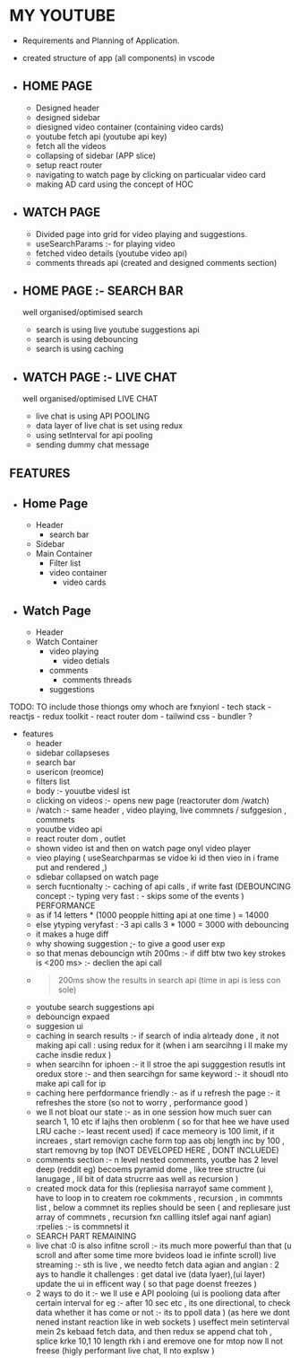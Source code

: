 # MY YOUTUBE

- Requirements and Planning of Application.
- created structure of app (all components) in vscode

- ## HOME PAGE

  - Designed header
  - designed sidebar
  - diesigned video container (containing video cards)
  - youtube fetch api (youtube api key)
  - fetch all the videos
  - collapsing of sidebar (APP slice)
  - setup react router
  - navigating to watch page by clicking on particualar video card
  - making AD card using the concept of HOC

- ## WATCH PAGE

  - Divided page into grid for video playing and suggestions.
  - useSearchParams :- for playing video
  - fetched video details (youtube video api)
  - comments threads api (created and designed comments section)

- ## HOME PAGE :- SEARCH BAR

  well organised/optimised search

  - search is using live youtube suggestions api
  - search is using debouncing
  - search is using caching

- ## WATCH PAGE :- LIVE CHAT
  well organised/optimised LIVE CHAT
  - live chat is using API POOLING
  - data layer of live chat is set using redux
  - using setInterval for api pooling
  - sending dummy chat message

## FEATURES

- ## Home Page

  - Header
    - search bar
  - Sidebar
  - Main Container
    - Filter list
    - video container
      - video cards

- ## Watch Page
  - Header
  - Watch Container
    - video playing
      - video detials
    - comments
      - comments threads
    - suggestions

TODO: TO include those thiongs omy whoch are fxnyionl - tech stack - reactjs - redux toolkit - react router dom - tailwind css - bundler ?

- features
  - header
  - sidebar collapseses
  - search bar
  - usericon (reomce)
  - filters list
  - body :- youutbe videsl ist
  - clicking on videos :- opens new page (reactoruter dom /watch)
  - /watch :- same header , video playing, live commnets / sufggesion , commnets
  - youutbe video api
  - react router dom , outlet
  - shown video ist and then on watch page onyl video player
  - vieo playing ( useSearchparmas se vidoe ki id then vieo in i frame put and rendered ,)
  - sdiebar collapsed on watch page
  - serch fucntionalty :- caching of api calls , if write fast (DEBOUNCING concept :- typing very fast : - skips some of the events )
    PERFORMANCE
  - as if 14 letters \* (1000 peopple hitting api at one time ) = 14000
  - else ytyping veryfast : -3 api calls 3 \* 1000 = 3000 with debouncing
  - it makes a huge diff
  - why showing suggestion ;- to give a good user exp
  - so that menas debouncign wtih 200ms :- if diff btw two key strokes is <200 ms> :- declien the api call
  - > 200ms show the results in search api (time in api is less con sole)
  - youtube search suggestions api
  - debouncign expaed
  - suggesion ui
  - caching in search results :- if search of india alrteady done , it not making api call : using redux for it (when i am searcihng i ll make my cache insdie redux )
  - when searcihn for iphoen :- it ll stroe the api sugggestion resutls int oredux store :- and then searcihgn for same keyword :- it shoudl nto make api call for ip
  - caching here perfdormance friendly :- as if u refresh the page :- it refreshes the store (so not to worry , performance good )
  - we ll not bloat our state :- as in one session how much suer can search 1, 10 etc if lajhs then oroblenm ( so for that hee we have used LRU cache :- least recent used) if cace memeory is 100 limit, if it increaes , start removign cache form top aas obj length inc by 100 , start removng by top
    (NOT DEVELOPED HERE , DONT INCLUEDE)
  - comments section :- n level nested comments, youtbe has 2 level deep (reddit eg) becoems pyramid dome , like tree structre (ui lanugage , lil bit of data strucrre aas well as recursion )
  - created mock data for this (repliesisa narrayof same comment ), have to loop in to createm roe cokmments , recursion , in commnts list , below a commnet its replies should be seen ( and repliesare just array of commnets , recursion fxn callling itslef agai nanf agian) :rpelies :- is commnetsl it
  - SEARCH PART REMAINING
  - live chat :0 is also infitne scroll :- its much more powerful than that (u scroll and after some time more bvideos load ie infinte scroll)
  live streaming :- sth is live , we needto fetch data agian and angian  :
  2 ays to handle it 
  challenges : get datal ive (data lyaer),(ui layer) update the ui in efficent way ( so that page doenst freezes )
  - 2 ways to do it :- we ll use e API pooloing (ui is pooliong data after certain interval for eg :- after 10 sec etc , its one directional, to check data whether it has come or not :- its to ppoll data ) (as here we dont nened instant reaction like in web sockets )
  useffect mein setinterval mein 2s kebaad fetch data, and then redux se append chat toh , splice krke 10,1 10 length rkh i and eremove one for mtop now ll not freese  (higly performant live chat, ll nto explsw )
